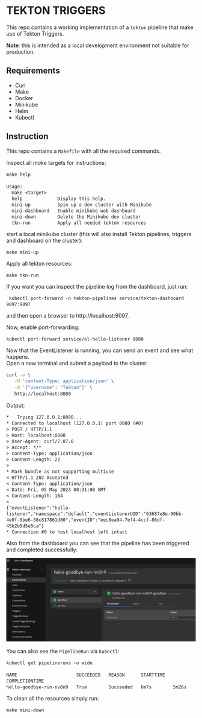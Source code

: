 # TEKTON TRIGGERS
This repo contains a working implementation of a `tekton` pipeline that make use of Tekton <a hreff="https://tekton.dev/docs/triggers/">Triggers</a>.

**Note**: this is intended as a local development environment not suitable for production.


## Requirements
- Curl
- Make
- Docker
- Minikube
- Helm
- Kubectl


## Instruction
This repo contains a `Makefile` with all the required commands.

Inspect all *make* targets for instructions:
```console
make help

Usage:
  make <target>
  help             Display this help.
  mini-up          Spin up a dev cluster with Minikube
  mini-dashboard   Enable minikube web dashboard
  mini-down        Delete the Minikube dev cluster
  tkn-run          Apply all needed tekton resources
```

start a local minikube cluster (this will also install Tekton pipelines, triggers and dashboard on the cluster):
```console
make mini-up
```

Apply all tekton resources:
```console
make tkn-run
```

If you want you can inspect the pipeline log from the dashboard, just run:
```console
 kubectl port-forward -n tekton-pipelines service/tekton-dashboard 9097:9097
```
and then open a browser to http://localhost:9097.

Now, enable port-forwarding:
```console
kubectl port-forward service/el-hello-listener 8080
```

Now that the EventListener is running, you can send an event and see what happens.
<br/>
Open a new terminal and submit a payload to the cluster:
```sh
curl -v \
   -H 'content-Type: application/json' \
   -d '{"username": "Tekton"}' \
   http://localhost:8080
```

Output:
```console
*   Trying 127.0.0.1:8080...
* Connected to localhost (127.0.0.1) port 8080 (#0)
> POST / HTTP/1.1
> Host: localhost:8080
> User-Agent: curl/7.87.0
> Accept: */*
> content-Type: application/json
> Content-Length: 22
>
* Mark bundle as not supporting multiuse
< HTTP/1.1 202 Accepted
< Content-Type: application/json
< Date: Fri, 05 May 2023 08:31:00 GMT
< Content-Length: 164
<
{"eventListener":"hello-listener","namespace":"default","eventListenerUID":"63687e8e-90bb-4e0f-9be6-38c817861d80","eventID":"eec8ea94-7ef4-4ccf-86df-45b2b9d5e5ca"}
* Connection #0 to host localhost left intact
```

Also from the dashboard you can see that the pipeline has been triggered and completed successfully:
<p float="left">
  <img src="images/pipeline.png" width="1300" />
</p>

You can also see the `PipelineRun` via `kubectl`:
```console
kubectl get pipelineruns -o wide

NAME                      SUCCEEDED   REASON      STARTTIME   COMPLETIONTIME
hello-goodbye-run-nv8n9   True        Succeeded   6m7s        5m26s
```

To clean all the resources simply run:
```console
make mini-down
```
